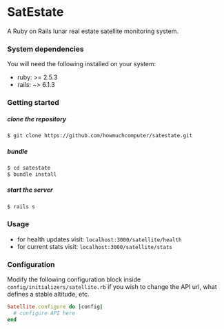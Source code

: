 # SatEstate

A Ruby on Rails lunar real estate satellite monitoring system.

### System dependencies
You will need the following installed on your system:

- ruby: >= 2.5.3
- rails: ~> 6.1.3

### Getting started

##### clone the repository
``` bash
$ git clone https://github.com/howmuchcomputer/satestate.git
```
##### bundle
``` bash
$ cd satestate
$ bundle install
```

##### start the server
``` bash
$ rails s
```

### Usage
- for health updates visit: `localhost:3000/satellite/health`
- for current stats visit: `localhost:3000/satellite/stats`

### Configuration
Modify the following configuration block inside `config/initializers/satellite.rb` if you wish 
to change the API url, what defines a stable altitude, etc.

```ruby
Satellite.configure do |config|
  # configure API here
end
```


